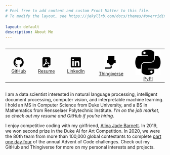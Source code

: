 ```yaml
---
# Feel free to add content and custom Front Matter to this file.
# To modify the layout, see https://jekyllrb.com/docs/themes/#overriding-theme-defaults

layout: default
description: About Me
---
```


<!-- This style tag isn't working... I think it's supposed to go in <head>, but Jekyll puts it in <body>. -->
<style>
  table {
    border: none;
    display: inline-table;
  }

  td {
    border: none;
    text-align: center;
  }
</style>

<!-- Maybe this should be a flexbox instead? -->
<table>
  <tr>
    <td><a href="https://github.com/JEHoctor/"><img src="icons/icon-github.svg">GitHub</a></td>
    <td><a href="https://drive.google.com/file/d/1dtkw-Jbo9DwJQrXAMmUa1jVqRovOlD3d/view?usp=share_link"><img src="icons/icon-pdf.svg">Resume</a></td>
    <td><a href="https://www.linkedin.com/in/james-hoctor/"><img src="icons/icon-linkedin.svg">LinkedIn</a></td>
    <td><a href="https://www.thingiverse.com/jehoctor/designs/"><img src="icons/printer_d_nozzle_icon_135279.svg">Thingiverse</a></td>
    <td><a href="https://pypi.org/user/jehoctor/"><img src="icons/Python_icon_(black_and_white).svg">PyPI</a></td>
    <!-- <td><a href="blog">Blog</a></td> -->
  </tr>
</table>

I am a data scientist interested in natural language processing, intelligent document processing, computer vision, and
interpretable machine learning. I hold an MS in Computer Science from Duke University, and a BS in Mathematics from
Rensselaer Polytechnic Institute. *I'm on the job market, so check out my resume and GitHub if you're hiring.*

I enjoy competitive coding with my girlfriend, [Alina Jade Barnett](https://alinajadebarnett.github.io/). In 2019, we
won second prize in the Duke AI for Art Competition. In 2020, we were the 80th team from more than 100,000 global
contestants to complete [part one day four](https://adventofcode.com/2020/leaderboard/day/4) of the annual Advent of
Code challenges. Check out my GitHub and Thingiverse for more on my personal interests and projects.
